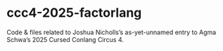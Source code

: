 # ccc4-2025-factorlang
Code &amp; files related to Joshua Nicholls’s as-yet-unnamed entry to Agma Schwa’s 2025 Cursed Conlang Circus 4. 
